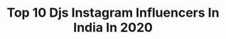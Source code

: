 ---
title: Top 10 Djs Instagram Influencers In India In 2020
description: >-
  Find top djs Instagram influencers in India in 2020. Most popular hashtags: #dj #india #music #djset.
platform: Instagram
hits: 91
text_top: Analyze the top-rated Instagram profiles on inBeat.
text_bottom: Our search engine aggregates 91 Instagram influencers like this in India for you to pitch.
profiles:
  - username: "djshireen"
    fullname: >-
      CLUB QUEEN 👑 DJ SHIREEN  👑
    bio: >-
      DJ/Producer/Influencer/Rapper since 15 yrs Winner-Times War of DJs🎧Ranked in Top10 Indian DJs🎧BrandAmbassador V-MODA #djshireen #clubqueen
    location: "India"
    followers: 83619
    engagement: 162
    commentsToLikes: 0.029297
    id: ck15qo4nh3tbi0i19x56vzbkm
    verified: false
    hashtags: "#shireenstyle, #comedy, #mashupqueen, #djlifestyle"
  - username: "djbandcamp"
    fullname: >-
      DJ Bandcamp
    bio: >-
      Your favorite DJ’s, favorite DJ! Official DJ for: Omarion The Indiana @pacers 🏀 Purdue University’s @boilerfootball 🏈 Xavier University’s @xaviermbb 🏀
    location: "India"
    followers: 22407
    engagement: 265
    commentsToLikes: 0.066133
    id: ck13brc6ewsuw0i19htv8d4np
    verified: false
    hashtags: "#nbaallstar, #welcometobandcamp, #comebackseason, #nevernotworking"
  - username: "djs_viewfinder"
    fullname: >-
      © Debajyoti Biswas Photography
    bio: >-
      Wedding | Travel | Portfolio | Event ©Debajyoti Biswas #Photographer #kolkatablogger #influencer 🏠#kolkata 💬 For any assignment DM or mail m
    location: "India"
    followers: 44824
    engagement: 78
    commentsToLikes: 0.018092
    id: ck14j6ot6iui40i19y7p74lau
    verified: false
    hashtags: "#sareelove, #ig, #curvyfashion, #hashtagkolkata"
  - username: "djsammer1"
    fullname: >-
      DJ SAMMER 🇮🇳
    bio: >-
      DJ / Music Producer E: Thecdjs@gmail.com Haan Main Galat Link 👇🏻👇🏻👇🏻
    location: "India"
    followers: 30196
    engagement: 130
    commentsToLikes: 0.022235
    id: ckf5xdupjvapx0j23hnwdggjw
    verified: false
    hashtags: "#djsammer, #india, #djjnny, #hollywood"
  - username: "glafira_al"
    fullname: >-
      Glafira
    bio: >-
      🎧 DJ | Performer House / Techno music • Soundcloud.com/dj_glafira • Mixcloud.com/Glafira_al/ • Website: djglafira.com/ 🌏 Live abroad 📍 Goa
    location: "India"
    followers: 8254
    engagement: 476
    commentsToLikes: 0.050953
    id: ck9hanj9rd8v60j78w42c2xcz
    verified: false
    hashtags: "#photography, #techno, #glafira, #model"
  - username: "diljaansayyed"
    fullname: >-
      D I L  J A A N
    bio: >-
      #1manshow Social Media Influencer💁🏻‍♂️ Fashion👕👖🥾 Model🕺 Travel✈️ For collaborations DM/Email or Contact⬇️ Manager - +91 9136768897
    location: "India"
    followers: 351166
    engagement: 167
    commentsToLikes: 0.016900
    id: ck5hqblposu4x0i11txa1mp7t
    verified: false
    hashtags: "#wgvs, #diljaanfamily, #fashionblogger, #fashionista"
  - username: "branded_sound_systems"
    fullname: >-
      BRANDED SOUND OF PUNE
    bio: >-
      NO.1 PAGE FOR SOUND & LIGHTS VIDEOS 🔉ONLY SOUND LOVERS🔉 ♥️एकदा FOLLOW तर करून बागा नक्की आवडेल♥️ ➡️DAILY UPDATES⬅️
    location: "India"
    followers: 5801
    engagement: 1903
    commentsToLikes: 0.021930
    id: ckf5u188tjahb0j2371vjlim8
    verified: false
    hashtags: "#soundlover, #srssound, #viralvideo, #racabinate"
  - username: "shantipeople"
    fullname: >-
      Shanti People
    bio: >-
      Music band that mix EDM with Vedic Mantras. #shantipeople #vedicedm #vocalyoga #pianagi
    location: "India"
    followers: 31472
    engagement: 552
    commentsToLikes: 0.020259
    id: ck5zpq5mct4rl0i14f8i86m1g
    verified: false
    hashtags: "#nowplaying, #teaching, #india, #voice"
  - username: "djyesgb"
    fullname: >-
      DJ Sagar YesGB
    bio: >-
      DJ & Music Producer
    location: "India"
    followers: 8904
    engagement: 2775
    commentsToLikes: 0.019896
    id: ck14j8n5nj3pl0i19f2u4b6jz
    verified: false
    hashtags: "#karnataka, #sandalwood, #djsagaryesgb, #dj"
  - username: "martindsouzaofficial"
    fullname: >-
      Martin Dsouza
    bio: >-
      Disc Jockey. Karaoke Jockey. Actor. Model. Traveller. Writer. Likes Photography and Singing as well. Quit a "regular" job to do what I love doing :)
    location: "India"
    followers: 9842
    engagement: 478
    commentsToLikes: 0.055455
    id: ck0w2bg69niol0i19itm1m8rc
    verified: true
    hashtags: "#interview, #saturdaynight, #advertisement, #fridaynight"
---